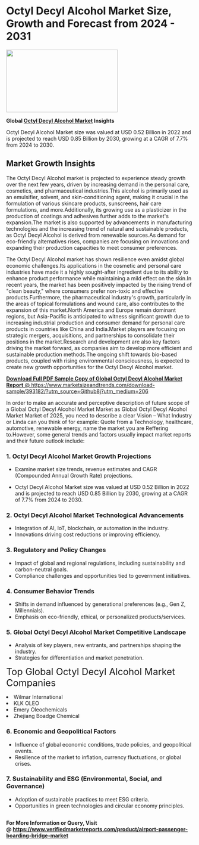 <H1>Octyl Decyl Alcohol Market Size, Growth and Forecast from 2024 - 2031</H1><img class="aligncenter size-medium wp-image-584254" src="https://thirdeyenews.in/wp-content/uploads/2024/09/Global-Market-Research-300x168.jpeg" alt="" width="300" height="168" /><p><strong>Global&nbsp;<a href="https://www.marketsizeandtrends.com/download-sample/393182/?utm_source=Github8j?utm_medium=206">Octyl Decyl Alcohol Market</a> Insights</strong></p><p>Octyl Decyl Alcohol Market size was valued at USD 0.52 Billion in 2022 and is projected to reach USD 0.85 Billion by 2030, growing at a CAGR of 7.7% from 2024 to 2030.</p><p><h2>Market Growth Insights</h2> <p>The Octyl Decyl Alcohol market is projected to experience steady growth over the next few years, driven by increasing demand in the personal care, cosmetics, and pharmaceutical industries.This alcohol is primarily used as an emulsifier, solvent, and skin-conditioning agent, making it crucial in the formulation of various skincare products, sunscreens, hair care formulations, and more.Additionally, its growing use as a plasticizer in the production of coatings and adhesives further adds to the market's expansion.The market is also supported by advancements in manufacturing technologies and the increasing trend of natural and sustainable products, as Octyl Decyl Alcohol is derived from renewable sources.As demand for eco-friendly alternatives rises, companies are focusing on innovations and expanding their production capacities to meet consumer preferences.</p> <p><a href="#"></a></p> <p>The Octyl Decyl Alcohol market has shown resilience even amidst global economic challenges.Its applications in the cosmetic and personal care industries have made it a highly sought-after ingredient due to its ability to enhance product performance while maintaining a mild effect on the skin.In recent years, the market has been positively impacted by the rising trend of "clean beauty," where consumers prefer non-toxic and effective products.Furthermore, the pharmaceutical industry's growth, particularly in the areas of topical formulations and wound care, also contributes to the expansion of this market.North America and Europe remain dominant regions, but Asia-Pacific is anticipated to witness significant growth due to increasing industrial production and consumer demand for personal care products in countries like China and India.Market players are focusing on strategic mergers, acquisitions, and partnerships to consolidate their positions in the market.Research and development are also key factors driving the market forward, as companies aim to develop more efficient and sustainable production methods.The ongoing shift towards bio-based products, coupled with rising environmental consciousness, is expected to create new growth opportunities for the Octyl Decyl Alcohol market.</p> <p><a href="#"></p><p><span class=""><strong>Download Full PDF Sample Copy of Global Octyl Decyl Alcohol Market Report</strong> @ <a href="https://www.marketsizeandtrends.com/download-sample/393182/?utm_source=Github8j?utm_medium=206" target="_blank">https://www.marketsizeandtrends.com/download-sample/393182/?utm_source=Github8j?utm_medium=206</a></span></p><p>In order to make an accurate and perceptive description of future scope of a Global&nbsp;Octyl Decyl Alcohol Market Market as Global&nbsp;Octyl Decyl Alcohol Market Market of 2025, you need to describe a clear Vision &ndash; What Industry or Linda can you think of for example: Quote from a Technology, healthcare, automotive, renewable energy, name the market you are Reffering to.However, some general trends and factors usually impact market reports and their future outlook include:</p><h3>1.&nbsp;<strong>Octyl Decyl Alcohol Market Growth Projections</strong></h3><ul><li>Examine market size trends, revenue estimates and CAGR (Compounded Annual Growth Rate) projections.</li><li><p>Octyl Decyl Alcohol Market size was valued at USD 0.52 Billion in 2022 and is projected to reach USD 0.85 Billion by 2030, growing at a CAGR of 7.7% from 2024 to 2030.</p></li></ul><h3>2.&nbsp;<strong>Octyl Decyl Alcohol Market Technological Advancements</strong></h3><ul><li>Integration of AI, IoT, blockchain, or automation in the industry.</li><li>Innovations driving cost reductions or improving efficiency.</li></ul><h3>3.&nbsp;<strong>Regulatory and Policy Changes</strong></h3><ul><li>Impact of global and regional regulations, including sustainability and carbon-neutral goals.</li><li>Compliance challenges and opportunities tied to government initiatives.</li></ul><h3>4.&nbsp;<strong>Consumer Behavior Trends</strong></h3><ul><li>Shifts in demand influenced by generational preferences (e.g., Gen Z, Millennials).</li><li>Emphasis on eco-friendly, ethical, or personalized products/services.</li></ul><h3>5.&nbsp;<strong>Global Octyl Decyl Alcohol Market Competitive Landscape</strong></h3><ul><li>Analysis of key players, new entrants, and partnerships shaping the industry.</li><li>Strategies for differentiation and market penetration.</li></ul><p data-pm-slice="1 1 []"><span style="color: inherit; font-family: inherit; font-size: 25px;">Top Global Octyl Decyl Alcohol Market Companies</span></p><div class="" data-test-id=""><p><li>Wilmar International</li><li> KLK OLEO</li><li> Emery Oleochemicals</li><li> Zhejiang Boadge Chemical</li></p></div><h3>6.&nbsp;<strong>Economic and Geopolitical Factors</strong></h3><ul><li>Influence of global economic conditions, trade policies, and geopolitical events.</li><li>Resilience of the market to inflation, currency fluctuations, or global crises.</li></ul><h3>7.&nbsp;<strong>Sustainability and ESG (Environmental, Social, and Governance)</strong></h3><ul><li>Adoption of sustainable practices to meet ESG criteria.</li><li>Opportunities in green technologies and circular economy principles.</li></ul><h2><strong style="font-size: 14px;">For More Information or Query, Visit @&nbsp;</strong><a style="background-color: #ffffff; font-size: 14px;" href="https://www.marketsizeandtrends.com/report/octyl-decyl-alcohol-market/" target="_blank">https://www.verifiedmarketreports.com/product/airport-passenger-boarding-bridge-market</a></h2>